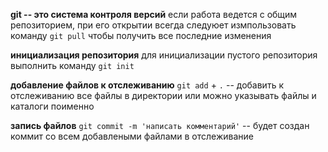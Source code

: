 **git -- это система контроля версий**
если работа ведется с общим репозиторием, при его открытии всегда следуюет измпользовать команду `git pull` чтобы получить все последние изменения

**инициализация репозитория**
для инициализации пустого репозитория выполнить команду `git init`

**добавление файлов к отслеживанию**
`git add` + `.` -- добавить к отслеживанию все файлы в директории или можно указывать файлы и каталоги поименно

**запись файлов**
`git commit -m 'написать комментарий'` -- будет создан коммит со всем добавлеными файлами в отслеживание
